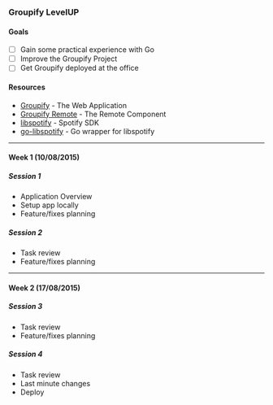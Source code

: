 ### Groupify LevelUP

#### Goals

- [ ] Gain some practical experience with Go
- [ ] Improve the Groupify Project
- [ ] Get Groupify deployed at the office

#### Resources

* [Groupify](https://github.com/ahamidi/groupify) - The Web Application
* [Groupify Remote](https://github.com/ahamidi/groupify-remote/) - The Remote Component
* [libspotify](https://developer.spotify.com/technologies/libspotify/) - Spotify SDK 
* [go-libspotify](https://github.com/op/go-libspotify) - Go wrapper for libspotify

---

#### Week 1 (10/08/2015)

##### Session 1

* Application Overview
* Setup app locally
* Feature/fixes planning

##### Session 2

* Task review
* Feature/fixes planning

---

#### Week 2 (17/08/2015)

##### Session 3

* Task review
* Feature/fixes planning

##### Session 4

* Task review
* Last minute changes
* Deploy
